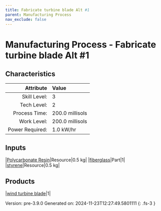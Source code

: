 ```yaml
---
title: Fabricate turbine blade Alt #1
parent: Manufacturing Process
nav_exclude: false
---
```

# Manufacturing Process - Fabricate turbine blade Alt #1


## Characteristics

| Attribute      | Value |
|--------:|:------|
|Skill Level:|3|
|Tech Level:|2|
|Process Time:|200.0 millisols|
|Work Level:|200.0 millisols|
|Power Required:|1.0 kW/hr|

## Inputs

|[Polycarbonate Resin](../resource/polycarbonate-resin.html)|Resource|0.5 kg|
|[fiberglass](../part/fiberglass.html)|Part|1|
|[styrene](../resource/styrene.html)|Resource|0.5 kg|

## Products

|[wind turbine blade](../part/wind-turbine-blade.html)|1|


Version: pre-3.9.0 Generated on: 2024-11-23T12:27:49.5801111
{: .fs-3 }

